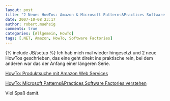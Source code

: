 ```yaml
---
layout: post
title: "2 Neues HowTos: Amazon & Microsoft Patterns&Practices Software Factories"
date: 2007-10-08 23:17
author: robert.muehsig
comments: true
categories: [Allgemein, HowTo]
tags: [.NET, Amazon, HowTo, Software Factories]
---
```

{% include JB/setup %}
Ich hab mich mal wieder hingesetzt und 2 neue HowTos geschrieben, das eine geht direkt ins praktische rein, bei dem anderen war das der Anfang einer längeren Serie.

<a href="http://code-inside.de/blog/artikel/howto-produktsuche-mit-den-amazon-web-services/">HowTo: Produktsuche mit Amazon Web Services</a>

<a href="http://code-inside.de/blog/artikel/howto-microsoft-patterns-practices-software-factories-verstehen/">HowTo: Microsoft Patterns&amp;Practices Software Factories verstehen</a>

Viel Spaß damit.
